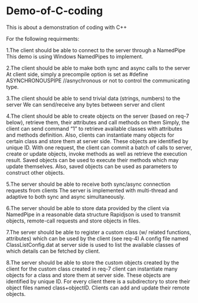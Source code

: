 # Demo-of-C-coding
This is about a demonstration of coding with C++

For the following requirments:

1.The client should be able to connect to the server through a NamedPipe
  This demo is using Windows NamedPipes to implement.
  
2.The client should be able to make both sync and async calls to the server
 At client side, simply  a precompile option is set as
 #define ASYNCHRONOUSPIPE  //asnychronous or not
to control the communicating type.
  
3.The client should be able to send trivial data (strings, numbers) to the server
We can send/receive any bytes between server and client

4.The client should be able to create objects on the server (based on req-7 below), retrieve them, their attributes 
and call methods on them
Simply, the client can send command “1” to retrieve available classes with attributes and methods definition. Also,
clients can instantiate many objects for certain class and store them at server side. These objects are identified 
by unique ID. With one request, the client can commit a batch of calls to server, create or update objects, 
invoke methods as well as retrieve the execution result. Saved objects can be used to execute their methods
which may update themselves. Also, saved objects can be used as parameters to construct other objects. 
  
5.The server should be able to receive both sync/async connection requests from clients
The server is implemented with multi-thread and adaptive to both sync and async simultaneously.
  
6.The server should be able to store data provided by the client via NamedPipe in a reasonable data structure
        Rapidjson is used to transmit objects, remote-call requests and store objects in files.
  
7.The server should be able to register a custom class (w/ related functions, attributes) which can be used by the client (see req-4)
A config file named ClassListConfig.dat at server side is used to list the available classes of which details can be fetched by client.
  
8.The server should be able to store the custom objects created by the client for the custom class created in req-7
client can instantiate many objects for a class and store them at server side. These objects are identified by unique ID. 
  For every client there is a subdirectory to store their object files named class+objectID. Clients can add and update 
  their remote objects.
